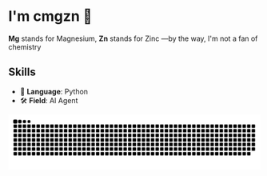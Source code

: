 

<!--
**cmgzn/cmgzn** is a ✨ _special_ ✨ repository because its `README.md` (this file) appears on your GitHub profile.

Here are some ideas to get you started:

- 🔭 I’m currently working on ...
- 🌱 I’m currently learning ...
- 👯 I’m looking to collaborate on ...
- 🤔 I’m looking for help with ...
- 💬 Ask me about ...
- 📫 How to reach me: ...
- 😄 Pronouns: ...
- ⚡ Fun fact: ...
-->

# I'm **cmgzn** 👋
**Mg** stands for Magnesium, **Zn** stands for Zinc —by the way, I'm not a fan of chemistry
 ## Skills
 - 🌟 **Language**: Python
 - 🛠️ **Field**: AI Agent

![](https://raw.githubusercontent.com/cmgzn/cmgzn/560aa427a561a0067ed5be4bb37bd345c6f4712a/github-contribution-grid-snake.svg)
